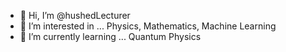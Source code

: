 - 👋 Hi, I’m @hushedLecturer
- 👀 I’m interested in ... Physics, Mathematics, Machine Learning
- 🌱 I’m currently learning ... Quantum Physics
<!---
- 💞️ I’m looking to collaborate on ...
- 📫 How to reach me ... 
hushedLecturer/hushedLecturer is a ✨ special ✨ repository because its `README.md` (this file) appears on your GitHub profile.
You can click the Preview link to take a look at your changes.
--->
